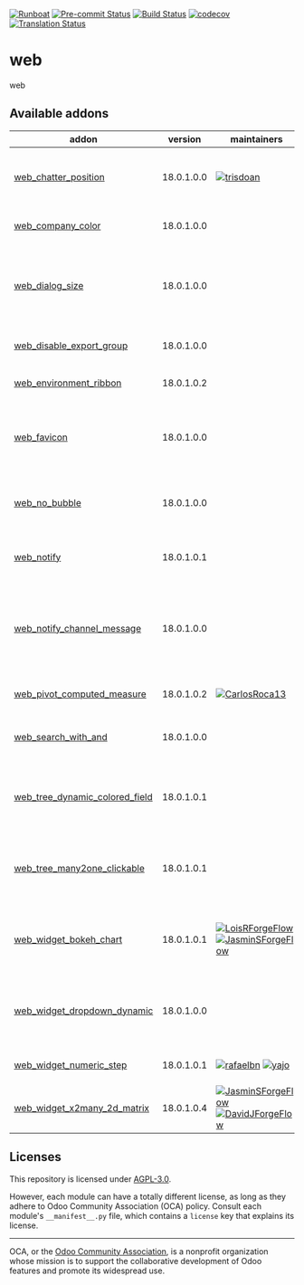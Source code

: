
[![Runboat](https://img.shields.io/badge/runboat-Try%20me-875A7B.png)](https://runboat.odoo-community.org/builds?repo=OCA/web&target_branch=18.0)
[![Pre-commit Status](https://github.com/OCA/web/actions/workflows/pre-commit.yml/badge.svg?branch=18.0)](https://github.com/OCA/web/actions/workflows/pre-commit.yml?query=branch%3A18.0)
[![Build Status](https://github.com/OCA/web/actions/workflows/test.yml/badge.svg?branch=18.0)](https://github.com/OCA/web/actions/workflows/test.yml?query=branch%3A18.0)
[![codecov](https://codecov.io/gh/OCA/web/branch/18.0/graph/badge.svg)](https://codecov.io/gh/OCA/web)
[![Translation Status](https://translation.odoo-community.org/widgets/web-18-0/-/svg-badge.svg)](https://translation.odoo-community.org/engage/web-18-0/?utm_source=widget)

<!-- /!\ do not modify above this line -->

# web

web

<!-- /!\ do not modify below this line -->

<!-- prettier-ignore-start -->

[//]: # (addons)

Available addons
----------------
addon | version | maintainers | summary
--- | --- | --- | ---
[web_chatter_position](web_chatter_position/) | 18.0.1.0.0 | [![trisdoan](https://github.com/trisdoan.png?size=30px)](https://github.com/trisdoan) | Add an option to change the chatter position
[web_company_color](web_company_color/) | 18.0.1.0.0 |  | Web Company Color
[web_dialog_size](web_dialog_size/) | 18.0.1.0.0 |  | A module that lets the user expand a dialog box to the full screen width.
[web_disable_export_group](web_disable_export_group/) | 18.0.1.0.0 |  | Web Disable Export Group
[web_environment_ribbon](web_environment_ribbon/) | 18.0.1.0.2 |  | Web Environment Ribbon
[web_favicon](web_favicon/) | 18.0.1.0.0 |  | Allows to set a custom shortcut icon (aka favicon)
[web_no_bubble](web_no_bubble/) | 18.0.1.0.0 |  | Remove the bubbles from the web interface
[web_notify](web_notify/) | 18.0.1.0.1 |  | Send notification messages to user
[web_notify_channel_message](web_notify_channel_message/) | 18.0.1.0.0 |  | Send an instant notification to channel users when a new message is posted
[web_pivot_computed_measure](web_pivot_computed_measure/) | 18.0.1.0.2 | [![CarlosRoca13](https://github.com/CarlosRoca13.png?size=30px)](https://github.com/CarlosRoca13) | Web Pivot Computed Measure
[web_search_with_and](web_search_with_and/) | 18.0.1.0.0 |  | Use AND conditions on omnibar search
[web_tree_dynamic_colored_field](web_tree_dynamic_colored_field/) | 18.0.1.0.1 |  | Allows you to dynamically color fields on tree views
[web_tree_many2one_clickable](web_tree_many2one_clickable/) | 18.0.1.0.1 |  | Open the linked resource when clicking on their name
[web_widget_bokeh_chart](web_widget_bokeh_chart/) | 18.0.1.0.1 | [![LoisRForgeFlow](https://github.com/LoisRForgeFlow.png?size=30px)](https://github.com/LoisRForgeFlow) [![JasminSForgeFlow](https://github.com/JasminSForgeFlow.png?size=30px)](https://github.com/JasminSForgeFlow) | This widget allows to display charts using Bokeh library.
[web_widget_dropdown_dynamic](web_widget_dropdown_dynamic/) | 18.0.1.0.0 |  | This module adds support for dynamic dropdown widget
[web_widget_numeric_step](web_widget_numeric_step/) | 18.0.1.0.1 | [![rafaelbn](https://github.com/rafaelbn.png?size=30px)](https://github.com/rafaelbn) [![yajo](https://github.com/yajo.png?size=30px)](https://github.com/yajo) | Web Widget Numeric Step
[web_widget_x2many_2d_matrix](web_widget_x2many_2d_matrix/) | 18.0.1.0.4 | [![JasminSForgeFlow](https://github.com/JasminSForgeFlow.png?size=30px)](https://github.com/JasminSForgeFlow) [![DavidJForgeFlow](https://github.com/DavidJForgeFlow.png?size=30px)](https://github.com/DavidJForgeFlow) | Show list fields as a matrix

[//]: # (end addons)

<!-- prettier-ignore-end -->

## Licenses

This repository is licensed under [AGPL-3.0](LICENSE).

However, each module can have a totally different license, as long as they adhere to Odoo Community Association (OCA)
policy. Consult each module's `__manifest__.py` file, which contains a `license` key
that explains its license.

----
OCA, or the [Odoo Community Association](http://odoo-community.org/), is a nonprofit
organization whose mission is to support the collaborative development of Odoo features
and promote its widespread use.
